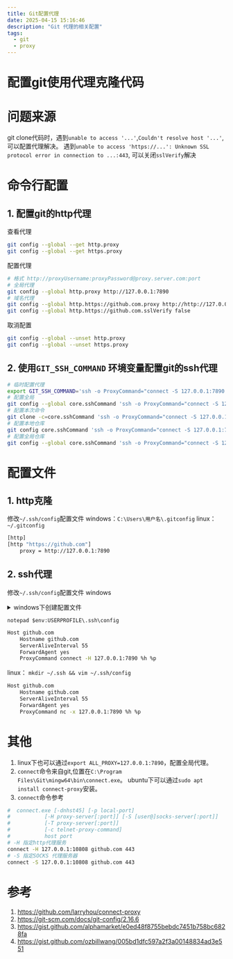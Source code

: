 ```yaml
---
title: Git配置代理
date: 2025-04-15 15:16:46
description: "Git 代理的相关配置"
tags:
  - git
  - proxy
---
```

# 配置git使用代理克隆代码

# 问题来源
git clone代码时，遇到`unable to access '...'`,`Couldn't resolve host '...'`, 可以配置代理解决。
遇到`unable to access 'https://...': Unknown SSL protocol error in connection to ...:443`, 可以关闭`sslVerify`解决


# 命令行配置
## 1. 配置git的http代理
查看代理
```bash
git config --global --get http.proxy
git config --global --get https.proxy
```
配置代理
```bash
# 格式 http://proxyUsername:proxyPassword@proxy.server.com:port
# 全局代理
git config --global http.proxy http://127.0.0.1:7890
# 域名代理
git config --global http.https://github.com.proxy http://http://127.0.0.1:7890
git config --global http.https://github.com.sslVerify false
```
取消配置
```bash
git config --global --unset http.proxy
git config --global --unset https.proxy
```
## 2. 使用`GIT_SSH_COMMAND` 环境变量配置git的ssh代理
```bash
# 临时配置代理
export GIT_SSH_COMMAND='ssh -o ProxyCommand="connect -S 127.0.0.1:7890 %h %p"'
# 配置全局
git config --global core.sshCommand 'ssh -o ProxyCommand="connect -S 127.0.0.1:7890 %h %p"'
# 配置本次命令
git clone -c=core.sshCommand 'ssh -o ProxyCommand="connect -S 127.0.0.1:7890 %h %p"' git@github.com:user/repo.git
# 配置本地仓库
git config core.sshCommand 'ssh -o ProxyCommand="connect -S 127.0.0.1:7890 %h %p"'
# 配置全局仓库
git config --global core.sshCommand 'ssh -o ProxyCommand="connect -S 127.0.0.1:7890 %h %p"'
```

# 配置文件

## 1. http克隆
修改`~/.ssh/config`配置文件
windows：`C:\Users\用户名\.gitconfig`
linux：`~/.gitconfig`

```bash
[http]
[http "https://github.com"]
	proxy = http://127.0.0.1:7890
```

## 2. ssh代理
修改`~/.ssh/config`配置文件
windows
<details>
<summary>windows下创建配置文件</summary>
<pre><code class="language-powershell">
$sshDir = "$env:USERPROFILE\.ssh"
$configFile = Join-Path $sshDir "config"

\# Create .ssh directory if it doesn't exist
if (-not (Test-Path $sshDir)) {
    New-Item -Path $sshDir -ItemType Directory | Out-Null
}

\# Create config file if it doesn't exist
if (-not (Test-Path $configFile)) {
    New-Item -Path $configFile -ItemType File | Out-Null
}
</code></pre>
</details>

`notepad $env:USERPROFILE\.ssh\config`
```bash
Host github.com
    Hostname github.com
    ServerAliveInterval 55
    ForwardAgent yes
    ProxyCommand connect -H 127.0.0.1:7890 %h %p
```
linux：
`mkdir ~/.ssh && vim ~/.ssh/config`
```bash
Host github.com
    Hostname github.com
    ServerAliveInterval 55
    ForwardAgent yes
    ProxyCommand nc -x 127.0.0.1:7890 %h %p
```

# 其他

1. linux下也可以通过`export ALL_PROXY=127.0.0.1:7890`，配置全局代理。
2. `connect`命令来自git,位置在`C:\Program Files\Git\mingw64\bin\connect.exe`。
   ubuntu下可以通过`sudo apt install connect-proxy`安装。
3.  `connect`命令参考
```bash
#  connect.exe [-dnhst45] [-p local-port]
#           [-H proxy-server[:port]] [-S [user@]socks-server[:port]]
#           [-T proxy-server[:port]]
#           [-c telnet-proxy-command]
#           host port
# -H 指定http代理服务
connect -H 127.0.0.1:10808 github.com 443
# -S 指定SOCKS 代理服务器
connect -S 127.0.0.1:10808 github.com 443
```

# 参考
1. https://github.com/larryhou/connect-proxy
2. https://git-scm.com/docs/git-config/2.16.6
3. https://gist.github.com/alphamarket/e0ed48f8755bebdc7451b758bc6828fa
4. https://gist.github.com/ozbillwang/005bd1dfc597a2f3a00148834ad3e551



